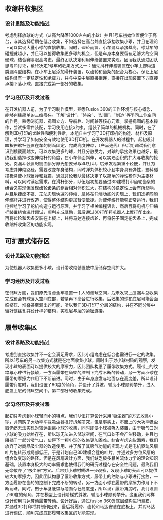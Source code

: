 ## 收缩杆收集区
 ### 设计思路及功能描述
  考虑到释放球的方式（从高台降落1000左右的小球）并且1号车初始位置便位于高台，与其选择后期在低台收集，不如选择在高台处直接承接收集小球，并且在理论上可以实现大量小球的直接收集。同时，理论而言，小车漏斗承接越高，球对车的碰撞就越小，并且可以抢得收集更多球的机会，但是车身本身要留有足够大的空间储球，结合赛事限高考虑，最终团队决定利用伸缩装置来实现。因而我队通过团队思考和讨论，最终决定1号车的收集方式之一：通过滑杆伸缩装置在小车上部构造类漏斗型结构，在小车上层添加滑杆装置，以齿轮和齿条的配合为核心，保证上层结构具有一定稳定性和承载力，并与中空中层直接相连，直接在出球装置下方直接承接下落小球，直接完成第一部分的收集。
 ### 学习经历及开发过程
  在开发机器人前，为了学习制作模型，熟悉Fusion 360的工作环境与核心概念，能够创建简单的三维零件。了解“设计”、“渲染”、“动画”、“制造”等不同工作空间的作用。熟悉浏览器、视图立方、导航栏、时间轴等核心元素。掌握视图的基本操作，尝试多零件装配，学习使用连接x约束，组装了简单的机械机构。同时，在了解到3D打印的优越性和便利性后，本组自主学习了3D打印机的构造、材料及原理，并学习了如何安全有效地使用3D打印机。在开发机器人的过程中，起初设计四根伸缩杆竖直在车的侧面固定，完成高度伸缩，（产品迭代）但后期调试我们意识到横截面越大，可以收集更多的球，并且分散受力，对球的承接效果也越好，最终我们选择改变伸缩杆的角度，在小车侧面斜伸，可以实现面积的扩大与收集的抢先。类漏斗装置的侧面部分原先想要采取3D打印，后来发现繁重不轻便，并且为考虑其伸缩路径，需要改变车身结构，同时弹丸体积较小且本身具有弹性，塑料碰撞极易使小球反弹和互撞，通过讨论我队最终决定了以简单的弹性布作为主要材料，可以同时满足需求。在滑杆部分，队伍起初想要通过3D建模打印齿轮齿条的组合来实现但发现齿轮齿条的组合相对体积过大，在结构的稳定性上会有所影响，并且敏捷度不高，无法实现快速的伸缩，最终在伸缩功能的实现上，我们选择网购伸缩杆并进行改造，使得整体结构更加轻便敏捷。为使伸缩杆能够正常运行，我们电控组学习了舵机构造与运行原理，并学习了相关编程语言，然后再将电机与伸缩杆装置组合进行调试，顺利完成驱动，最后通过3D打印将机器人上板打印出来，再将齿轮和齿条安装在上板上，并将马达连接齿轮，再将袋子固定在齿条上，完成收缩杆收集区的功能实现。
## 可扩展式储存区
 ### 设计思路及功能描述
  为使机器人收集更多小球，设计带收缩装置使中层储存空间扩大。
 ### 学习经历及开发过程
  在储球方面，我们原先考虑全车设置一个大的储球空间，后来发现上层漏斗型收集完成便会有球落入空间底部，若是再下高台进行收集，后收集的球在底层可能会面临挤压、堆叠甚至漏出的可能，所以我们3D打印了分层的结构，并在不同分层中留好螺丝孔并设计榫卯结构，实现层与层的紧密连接。
## 履带收集区
 ### 设计思路及功能描述
  考虑到直接收集并不一定会满足需求，因此小组考虑在低台也需进行一定的收集。所以1号车的另一收集方式就是在地面收集小球。同时出于对小球材质的观察，发现小球的表面可以提供较大的摩擦力，因此团队构思了履带收集方式。履带上的纹路与小球进行接触，一方面履带在齿轮的控制下完成不断的转动，另一方面小球在履带的摩擦力作用下不断前进。同时，由于车身底盘与地面存在高度差，所以设计履带角度时，我们设置了60度的倾角，并设计了斜坡，辅助小球顺利攀升，进入底盘上层的储球空间中，第二部分的收集完成。
 ### 学习经历及开发过程
  起初只考虑到小球轻而小的特点，我们队伍打算设计采用“吸尘器”的方式收集小球，并网购了大功率车载吸尘器进行拆解研究，但是事实上，市面上的大功率吸尘器仍然无法实现对较远距离小球的收集，同时即便小球被吸入装置，由于吸气口对小球的吸力始终存在，所以球无法进入储球空间，在气口处不会产生移动，并且也阻挡了一部分吸气口，使得下一颗小球的收集更加困难。综合考虑这些因素，我们放弃了对商品吸尘器的改造使用，并了解了其吸气功能的实现方式是电机驱动风扇叶片旋转形成局部低压，于是计划自己3D建模合适的叶片，并通过多方位风扇的组合改变球的路径。但是在风扇设计方面，我们缺乏极多相关流体力学的理论知识基础，装置本身极大的功率需求也使得我们的研究过程存在安全性问题，最终我们无奈放弃了“吸尘器”方案。后来对小球材质进一步观察，发现小球的表面可以提供较大的摩擦力，因此团队构思了履带收集方式，履带上的纹路与小球进行接触，一方面履带在齿轮的控制下完成不断的转动，另一方面小球在履带的摩擦力作用下不断前进。同时，由于车身底盘与地面存在高度差，所以设计履带角度时，我们设置了60度的倾角，并在模型上设计阶梯式斜坡，辅助小球顺利攀升。这里我们同样设计使用马达带动履带转动。设计好后，通过fusion 360对底层结构进行建模，并通过3D打印将其制作出来，最后将履带、齿轮和马达安装在底板上，并对马达进行调试，顺利完成底部履带收集区的功能实现。
